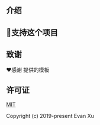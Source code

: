 
## 介绍



## :sparkling_heart:支持这个项目

<!-- 如果你想支持作者，你可以通过如下*任意* 方式支持我： -->

## 致谢
:heart:感谢 [](https://github.com/xugaoyi/)提供的模板




## 许可证
[MIT](https://github.com/xugaoyi/vuepress-theme-vdoing/blob/master/LICENSE)

Copyright (c) 2019-present Evan Xu
